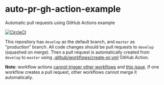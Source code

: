 # auto-pr-gh-action-example
Automatic pull requests using GitHub Actions example

[![CircleCI](https://circleci.com/gh/bahmutov/auto-pr-gh-action-example/tree/develop.svg?style=svg)](https://circleci.com/gh/bahmutov/auto-pr-gh-action-example/tree/develop)

This repository has `develop` as the default branch, and `master` as "production" branch. All code changes should be pull requests to `develop` (squashed on merge). Then a pull request is automatically created from `develop` to `master` using [.github/workflows/create-pr.yml](.github/workflows/create-pr.yml) GitHub Action.

**Note:** workflow actions [cannot trigger other workflows](https://help.github.com/en/actions/automating-your-workflow-with-github-actions/events-that-trigger-workflows#about-workflow-events) and [this issue](https://github.com/pascalgn/automerge-action#limitations). If one workflow creates a pull request, other workflows cannot merge it automatically.
